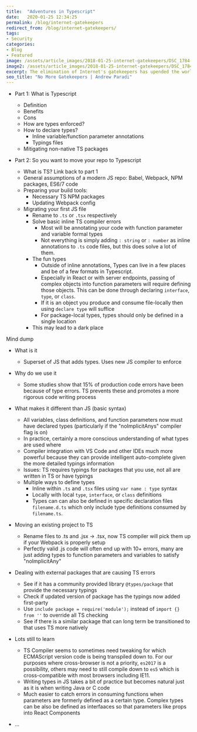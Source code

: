 ```yaml
---
title:  "Adventures in Typescript"
date:   2020-01-25 12:34:25
permalink: /blog/internet-gatekeepers
redirect_from: /blog/internet-gatekeepers/
tags:
- Security
categories:
- Blog
- Featured
image: /assets/article_images/2018-01-25-internet-gatekeepers/DSC_1784-2500c.png
image2: /assets/article_images/2018-01-25-internet-gatekeepers/DSC_1784-500c.png
excerpt: The elimination of Internet's gatekeepers has upended the world, here's how it happened.
seo_title: "No More Gatekeepers | Andrew Paradi"
---
```


- Part 1: What is Typescript
    - Definition
    - Benefits
    - Cons
    - How are types enforced?
    - How to declare types?
        - Inline variable/function parameter annotations
        - Typings files
    - Mitigating non-native TS packages

- Part 2: So you want to move your repo to Typescript
    - What is TS? Link back to part 1
    - General assumptions of a modern JS repo: Babel, Webpack, NPM packages, ES6/7 code
    - Preparing your build tools:
        - Necessary TS NPM packages
        - Updating Webpack config
    - Migrating your first JS file
        - Rename to `.ts` or `.tsx` respectively
        - Solve basic inline TS compiler errors
            - Most will be annotating your code with function parameter and variable formal types
            - Not everything is simply adding `: string` or `: number` as inline annotations to `.ts` code files, but this does solve a lot of them.
        - The fun types
            - Outside of inline annotations, Types can live in a few places and be of a few formats in Typescript.
            - Especially in React or with server endpoints, passing of complex objects into function parameters will require defining those objects. This can be done through declaring `interface`, `type`, or `class`.
            - If it is an object you produce and consume file-locally then using `declare type` will suffice
            - For package-local types, types should only be defined in a single location
        - This may lead to a dark place
    











Mind dump

- What is it
    - Superset of JS that adds types. Uses new JS compiler to enforce 
- Why do we use it
    - Some studies show that 15% of production code errors have been because of type errors. TS prevents these and promotes a more rigorous code writing process
- What makes it different than JS (basic syntax)
    - All variables, class definitions, and function parameters now must have declared types (particularly if the "noImplicitAnys" compiler flag is on)
    - In practice, certainly a more conscious understanding of what types are used where
    - Compiler integration with VS Code and other IDEs much more powerful because they can provide intelligent auto-complete given the more detailed typings information
    - Issues: TS requires typings for packages that you use, not all are written in TS or have typings
    - Multiple ways to define types
        - Inline within `.ts` and `.tsx` files using `var name : type` syntax
        - Locally with local `type`, `interface`, or `class` definitions
        - Types can can also be defined in specific declaration files `filename.d.ts` which only include type definitions consumed by `filename.ts`.
- Moving an existing project to TS
    - Rename files to .ts and .jsx -> .tsx, now TS compiler will pick them up if your Webpack is properly setup
    - Perfectly valid .js code will often end up with 10+ errors, many are just adding types to function parameters and variables to satisfy "noImplicitAny"
- Dealing with external packages that are causing TS errors
    - See if it has a community provided library `@types/package` that provide the necessary typings
    - Check if updated version of package has the typings now added first-party
    - Use `include package = require('module');` instead of `import {} from ''` to override all TS checking
    - See if there is a similar package that can long term be transitioned to that uses TS more natively
- Lots still to learn
    - TS Compiler seems to sometimes need tweaking for which ECMAScript version code is being transpiled down to. For our purposes where cross-browser is not a priority, `es2017` is a possibility, others may need to still compile down to `es5` which is cross-compatible with most browsers including IE11.
    - Writing types in JS takes a bit of practice but becomes natural just as it is when writing Java or C code
    - Much easier to catch errors in consuming functions when parameters are formerly defined as a certain type. Complex types can be also be defined as interfaaces so that parameters like props into React Components 
    






- ...